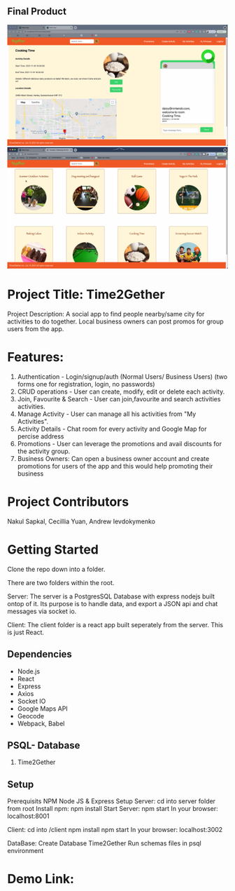## Final Product

!["screenshot of App Main Page"](https://github.com/nakulsapkal/Time2Gether/blob/master/server/docs/Activity%20Detail%20Page.png?raw=true)
!["screenshot of Activity Details"](https://github.com/nakulsapkal/Time2Gether/blob/master/server/docs/Home%20Page.png?raw=true)

# Project Title: Time2Gether

Project Description:
A social app to find people nearby/same city for activities to do together. Local business owners can post promos for group users from the app.

# Features:

1. Authentication - Login/signup/auth (Normal Users/ Business Users) (two forms one for registration, login, no passwords)
2. CRUD operations - User can create, modify, edit or delete each activity.
3. Join, Favourite & Search - User can join,favourite and search activities activities.
4. Manage Activity - User can manage all his activities from "My Activities".
5. Activity Details - Chat room for every activity and Google Map for percise address
6. Promotions - User can leverage the promotions and avail discounts for the activity group.
7. Business Owners: Can open a business owner account and create promotions for users of the app and this would help promoting their business

# Project Contributors

Nakul Sapkal, Cecillia Yuan, Andrew Ievdokymenko

# Getting Started

Clone the repo down into a folder.

There are two folders within the root.

Server: The server is a PostgresSQL Database with express nodejs built ontop of it. Its purpose is to handle data, and export a JSON api and chat messages via socket io.

Client: The client folder is a react app built seperately from the server. This is just React.

## Dependencies

- Node.js
- React
- Express
- Axios
- Socket IO
- Google Maps API
- Geocode
- Webpack, Babel

## PSQL- Database

1. Time2Gether

## Setup

Prerequisits
NPM
Node JS & Express Setup
Server:
cd into server folder from root
Install npm: npm install
Start Server: npm start
In your browser: localhost:8001

Client:
cd into /client
npm install
npm start
In your browser: localhost:3002

DataBase:
Create Database Time2Gether
Run schemas files in psql environment

# Demo Link:
